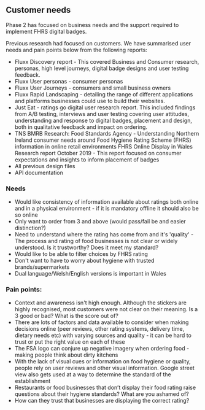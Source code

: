 ## Customer needs

Phase 2 has focused on business needs and the support required to implement FHRS digital badges. 

Previous research had focused on customers. We have summarised user needs and pain points below from the following reports: 

* Fluxx Discovery report - This covered Business and Consumer research, personas, high level journeys, digital badge designs and user testing feedback.
* Fluxx User personas - consumer personas
* Fluxx User Journeys - consumers and small business owners
* Fluxx Rapid Landscaping - detailing the range of different applications and platforms businesses could use to build their websites.
* Just Eat - ratings go digital user research report. This included findings from A/B testing, interviews and user testing covering user attitudes, understanding and response to digital badges, placement and design, both in qualitative feedback and impact on ordering.
*  TNS BMRB Research: Food Standards Agency - Understanding Northern Ireland consumer needs around Food Hygiene Rating Scheme (FHRS) information in online retail environments
FHRS Online Display in Wales Research report October 2019 - This report focused on consumer expectations and insights to inform placement of badges
* All previous design files
* API documentation

### Needs
* Would like consistency of information available about ratings both online and in a physical environment - if it is mandatory offline it should also be so online
* Only want to order from 3 and above (would pass/fail be and easier distinction?)
* Need to understand where the rating has come from and it's 'quality' - The process and rating of food businesses is not clear or widely understood. Is it trustworthy? Does it meet my standard?
* Would like to be able to filter choices by FHRS rating
* Don't want to have to worry about hygiene with trusted brands/supermarkets
* Dual language/Welsh/English versions is important in Wales

### Pain points: 
* Context and awareness isn't high enough. Although the stickers are highly recognised, most customers were not clear on their meaning. Is a 3 good or bad? What is the score out of? 
* There are lots of factors and data available to consider when making decisions online (peer reviews, other rating systems, delivery time, dietary needs etc) with varying sources and quality - it can be hard to trust or put the right value on each of these
* The FSA logo can conjure up negative imagery when ordering food - making people think about dirty kitchens
* With the lack of visual cues or information on food hygiene or quality, people rely on user reviews and other visual information. Google street view also gets used at a way to determine the standard of the establishment
* Restaurants or food businesses that don’t display their food rating raise questions about their hygiene standards? What are you ashamed of?
* How can they trust that businesses are displaying the correct rating?
